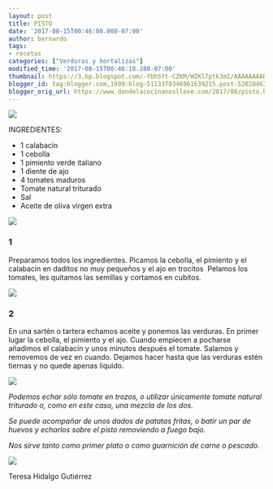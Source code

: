 ```yaml
---
layout: post
title: PISTO
date: '2017-08-15T00:46:00.000-07:00'
author: bernardo
tags:
- recetas
categories: ["Verduras y hortalizas"]
modified_time: '2017-08-15T00:46:18.288-07:00'
thumbnail: https://3.bp.blogspot.com/-YbhSYt-CZKM/WZKl7ptk3mI/AAAAAAAADzY/o3opvfvMv1gXhZcCDFZMMLe7BGYjBVjGQCLcBGAs/s72-c/00.JPG
blogger_id: tag:blogger.com,1999:blog-5113370346961639215.post-5202846291817045090
blogger_orig_url: https://www.dondelacocinanoslleve.com/2017/08/pisto.html
---
```


![](https://3.bp.blogspot.com/-YbhSYt-CZKM/WZKl7ptk3mI/AAAAAAAADzY/o3opvfvMv1gXhZcCDFZMMLe7BGYjBVjGQCLcBGAs/s400/00.JPG)

  
INGREDIENTES:
* 1 calabacín
* 1 cebolla
* 1 pimiento verde italiano
* 1 diente de ajo
* 4 tomates maduros
* Tomate natural triturado
* Sal
* Aceite de oliva virgen extra  

![](https://1.bp.blogspot.com/-VVsnnDsJ80A/WZKmGVEpFLI/AAAAAAAADzc/jzQTU57iYzMD6ucRCpPx3pgNotD41jzcQCLcBGAs/s320/01.JPG)

  

### 1

Preparamos todos los ingredientes. Picamos la cebolla, el pimiento y el calabacín en daditos no muy pequeños y el ajo en trocitos  Pelamos los tomates, les quitamos las semillas y cortamos en cubitos.  

![](https://4.bp.blogspot.com/-qqNGRJrQKRs/WZKmP6V9EOI/AAAAAAAADzg/74tyKnHoC8gfDJKc1qqAIVo2dB84yHvLACLcBGAs/s320/02.JPG)

  

### 2

En una sartén o tartera echamos aceite y ponemos las verduras. En primer lugar la cebolla, el pimiento y el ajo. Cuando empiecen a pocharse añadimos el calabacín y unos minutos después el tomate. Salamos y removemos de vez en cuando. Dejamos hacer hasta que las verduras estén tiernas y no quede apenas líquido.  

![](https://3.bp.blogspot.com/-uDsgZzAysDE/WZKmcNWuziI/AAAAAAAADzk/OjWkwQ7sbgQOxTbEGBxr1-3SpYujPTMdwCLcBGAs/s320/03.JPG)

  

_Podemos echar sólo tomate en trozos, o utilizar únicamente tomate natural triturado o, como en este caso, una mezcla de los dos._

_Se puede acompañar de unos dados de patatas fritas, o batir un par de huevos y echarlos sobre el pisto removiendo a fuego bajo._

_Nos sirve tanto como primer plato o como guarnición de carne o pescado._

![](https://1.bp.blogspot.com/-Ywrlp3DgLaQ/WZKmkprpmPI/AAAAAAAADzo/VV4_nvjUzLc2AIuwnquu_zUZtsRR22I5gCLcBGAs/s320/04.JPG)

  

  
Teresa Hidalgo Gutiérrez
